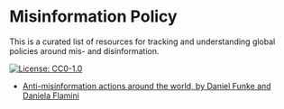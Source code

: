# Misinformation Policy
This is a curated list of resources for tracking and understanding global policies around mis- and disinformation.

[![License: CC0-1.0](https://img.shields.io/badge/License-CC0%201.0-lightgrey.svg)](http://creativecommons.org/publicdomain/zero/1.0/)

- [Anti-misinformation actions around the world, by Daniel Funke and Daniela Flamini](https://www.poynter.org/ifcn/anti-misinformation-actions/)
